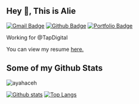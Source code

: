 ## Hey 👋, This is Alie
[![Gmail Badge](https://img.shields.io/badge/-razali.kpu@gmail.com-c14438?style=flat&logo=Gmail&logoColor=white&link=mailto:razali.kpu@gmail.com)](mailto:razali.kpu@gmail.com) [![Github Badge](https://img.shields.io/badge/-ayahaceh-grey?style=flat&logo=github&logoColor=white&link=https://github.com/ayahaceh/)](https://www.github.com/ayahaceh/) [![Portfolio Badge](https://img.shields.io/badge/portfolio-web-blue?style=flat&link=https://simpeg.kiplhokseumawe.com/)](https://simpeg.kiplhokseumawe.com/) <p align='left'>Working for @TapDigital</p><p align='left'> You can view my resume <a href='https://bpkk.acehsingkilkab.go.id/bpkk-aceh-singkil-luncurkan-aplikasi-e-arsip/' target=_blank><u>here</u>.</a></p>
## Some of my Github Stats
<p align=left> <img src=https://komarev.com/ghpvc/?username=ayahaceh alt=ayahaceh /> </p>

[![Github stats](https://github-readme-stats.vercel.app/api?username=ayahaceh&show_icons=true&include_all_commits=true)](https://github.com/ayahaceh/github-readme-stats)
[![Top Langs](https://github-readme-stats.vercel.app/api/top-langs/?username=ayahaceh&layout=compact)](https://github.com/ayahaceh/github-readme-stats)
